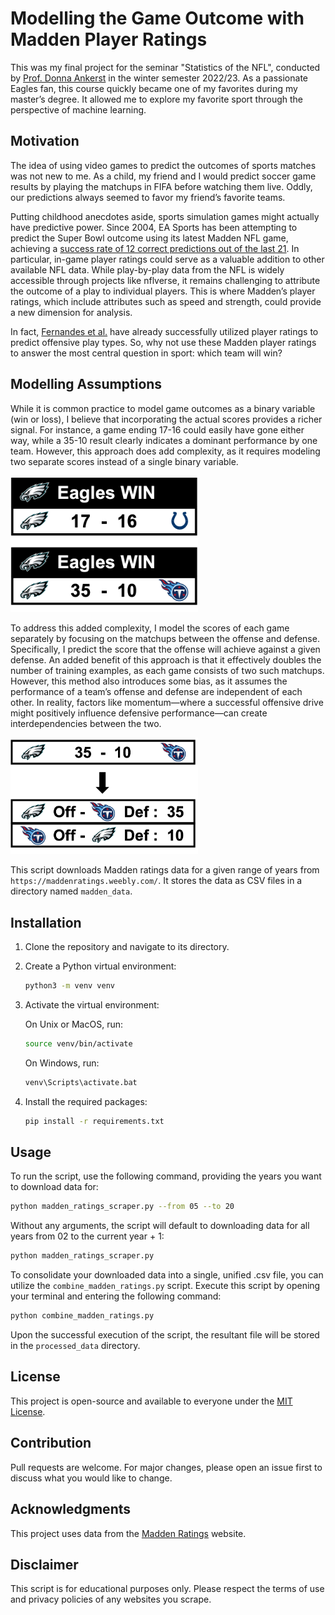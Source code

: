 # Modelling the Game Outcome with Madden Player Ratings

This was my final project for the seminar "Statistics of the NFL", conducted by [Prof. Donna Ankerst](https://www.professoren.tum.de/ankerst-donna) in the winter semester 2022/23. As a passionate Eagles fan, this course quickly became one of my favorites during my master’s degree. It allowed me to explore my favorite sport through the perspective of machine learning.

## Motivation

The idea of using video games to predict the outcomes of sports matches was not new to me. As a child, my friend and I would predict soccer game results by playing the matchups in FIFA before watching them live. Oddly, our predictions always seemed to favor my friend’s favorite teams.

Putting childhood anecdotes aside, sports simulation games might actually have predictive power. Since 2004, EA Sports has been attempting to predict the Super Bowl outcome using its latest Madden NFL game, achieving a [success rate of 12 correct predictions out of the last 21](https://en.wikipedia.org/wiki/Madden_NFL). In particular, in-game player ratings could serve as a valuable addition to other available NFL data. While play-by-play data from the NFL is widely accessible through projects like nflverse, it remains challenging to attribute the outcome of a play to individual players. This is where Madden’s player ratings, which include attributes such as speed and strength, could provide a new dimension for analysis. 

In fact, [Fernandes et al.](https://content.iospress.com/download/journal-of-sports-analytics/jsa190348?id=journal-of-sports-analytics%2Fjsa190348) have already successfully utilized player ratings to predict offensive play types. So, why not use these Madden player ratings to answer the most central question in sport: which team will win?

## Modelling Assumptions

While it is common practice to model game outcomes as a binary variable (win or loss), I believe that incorporating the actual scores provides a richer signal. For instance, a game ending 17-16 could easily have gone either way, while a 35-10 result clearly indicates a dominant performance by one team. However, this approach does add complexity, as it requires modeling two separate scores instead of a single binary variable.

<img src="assets/score_modelling.png" width="300px">

To address this added complexity, I model the scores of each game separately by focusing on the matchups between the offense and defense. Specifically, I predict the score that the offense will achieve against a given defense. An added benefit of this approach is that it effectively doubles the number of training examples, as each game consists of two such matchups. However, this method also introduces some bias, as it assumes the performance of a team’s offense and defense are independent of each other. In reality, factors like momentum—where a successful offensive drive might positively influence defensive performance—can create interdependencies between the two.

<img src="assets/two_prediction_problems.png" width="300px">

This script downloads Madden ratings data for a given range of years from `https://maddenratings.weebly.com/`. It stores the data as CSV files in a directory named `madden_data`.

## Installation

1. Clone the repository and navigate to its directory.

2. Create a Python virtual environment:

    ```bash
    python3 -m venv venv
    ```

3. Activate the virtual environment:

    On Unix or MacOS, run:
    
    ```bash
    source venv/bin/activate
    ```
    
    On Windows, run:
    
    ```cmd
    venv\Scripts\activate.bat
    ```

4. Install the required packages:

    ```bash
    pip install -r requirements.txt
    ```

## Usage

To run the script, use the following command, providing the years you want to download data for:

```bash
python madden_ratings_scraper.py --from 05 --to 20
```

Without any arguments, the script will default to downloading data for all years from 02 to the current year + 1:

```bash
python madden_ratings_scraper.py
```

To consolidate your downloaded data into a single, unified .csv file, you can utilize the `combine_madden_ratings.py` script. Execute this script by opening your terminal and entering the following command:

```bash
python combine_madden_ratings.py
```

Upon the successful execution of the script, the resultant file will be stored in the `processed_data` directory. 

## License

This project is open-source and available to everyone under the [MIT License](https://opensource.org/licenses/MIT).

## Contribution

Pull requests are welcome. For major changes, please open an issue first to discuss what you would like to change.

## Acknowledgments

This project uses data from the [Madden Ratings](https://maddenratings.weebly.com/) website.

## Disclaimer

This script is for educational purposes only. Please respect the terms of use and privacy policies of any websites you scrape.
